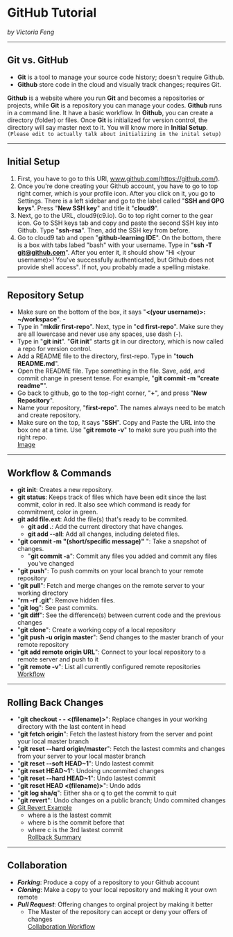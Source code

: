 # GitHub Tutorial

_by Victoria Feng_

---
## Git vs. GitHub
* **Git** is a tool to manage your source code history; doesn't require Github. 
* **Github** store code in the cloud and visually track changes; requires Git.

**Github** is a website where you run **Git** and becomes a repositories or projects, while **Git** is a repository you can manage your codes.
**Github** runs in a command line. It have a basic workflow. In **Github**, you can create a directory (folder) or files. 
Once **Git** is initialized for version control, the directory will say master next to it. 
You will know more in **Initial Setup**. ``(Please edit to actually talk about initializing in the inital setup)``

---
## Initial Setup
1. First, you have to go to this URl, www.github.com(https://github.com/). 
2. Once you're done creating your Github account, you have to go to top right corner, which is your profile icon.
After you click on it, you go to Settings. There is a left sidebar and go to the label called "**SSH and GPG keys**". 
Press "**New SSH key**" and title it "**cloud9**". 
3. Next, go to the URL, cloud9(c9.io). Go to top right corner to the gear icon.
Go to SSH keys tab and copy and paste the second SSH key into Github. Type "**ssh-rsa**". Then, add the SSH key from before.
4. Go to cloud9 tab and open "**github-learning IDE**". On the bottom, there is a box with tabs labed "bash" with your username. 
Type in "**ssh -T git@github.com**". After you enter it, it should show "Hi <(your username)>! You've successfully authenticated, but Github does not provide shell access".
If not, you probably made a spelling mistake. 

---
## Repository Setup
* Make sure on the bottom of the box, it says "**<(your username)>: ~/workspace**".   -
* Type in "**mkdir first-repo**". Next, type in "**cd first-repo**". Make sure they are all lowercase and never use any spaces, use dash (-).  
* Type in "**git init**". "**Git init**" starts git in our directory, which is now called a repo for version control.  
* Add a README file to the directory, first-repo. Type in "**touch README.md**".  
* Open the README file. Type something in the file. Save, add, and commit change in present tense.
For example, "**git commit -m "create readme"**".  
* Go back to github, go to the top-right corner, "**+**", and press "**New Repository**".  
* Name your repository, "**first-repo**". The names always need to be match and create repository.  
* Make sure on the top, it says "**SSH**". Copy and Paste the URL into the box one at a time. Use "**git remote -v**" to make sure you push into the right repo.  
[Image](https://www.evernote.com/shard/s738/sh/b151dfce-8de1-412d-a3b2-efe48d5e47b6/12540d7d03c5a6b2e2aabbc3507ffa83)  

---
## Workflow & Commands
 * **git init**: Creates a new repository.  
 * **git status**: Keeps track of files which have been edit since the last commit, color in red.
It also see which command is ready for commitment, color in green.
 * **git add file.ext**: Add the file(s) that's ready to be commited.
   * **git add .**: Add the current directory that have changes.
   * **git add --all**: Add all changes, including deleted files.
 * "**git commit -m "(short/specific message)"** ": Take a snapshot of changes.
   * "**git commit -a**": Commit any files you added and commit any files you've changed
 * "**git push**": To push commits on your local branch to your remote repository
 * "**git pull**": Fetch and merge changes on the remote server to your working directory
 * "**rm -rf .git**": Remove hidden files.
 * "**git log**": See past commits.
 * "**git diff**": See the difference(s) between current code and the previous changes
 * "**git clone**": Create a working copy of a local repository
 * "**git push -u origin master**": Send changes to the master branch of your remote repository
 * "**git add remote origin URL**": Connect to your local repository to a remote server and push to it
 * "**git remote -v**": List all currently configured remote repositories  
[Workflow](https://www.evernote.com/shard/s738/sh/ea43fe4f-16cf-4a94-9296-de37ddf747d4/03fe453854151f3c1fa6578020203848)

---
## Rolling Back Changes
 * "**git checkout - - <(filename)>**": Replace changes in your working directory with the last content in head
 * "**git fetch origin**": Fetch the lastest history from the server and point your local master branch
 * "**git reset --hard origin/master**": Fetch the lastest commits and changes from your server to your local master branch
 * "**git reset --soft HEAD~1**": Undo lastest commit
 * "**git reset HEAD~1**": Undoing uncommited changes
 * "**git reset --hard HEAD~1**": Undo lastest commit
 * "**git reset HEAD <(filename)>**": Undo adds
 * "**git log sha/q**": Either sha or q to get the commit to quit
 * "**git revert**": Undo changes on a public branch; Undo commited changes
 * [Git Revert Example](https://www.evernote.com/shard/s738/sh/d34e85bf-32b0-4af0-b187-b0f1bdf03385/efb76703afbdc5858bda65f8d16c3ce1)
   *  where a is the lastest commit
   * where b is the commit before that
   * where c is the 3rd lastest commit  
[Rollback Summary](https://www.evernote.com/shard/s738/sh/0d42b101-224d-4072-b152-04c10293f0f2/05bced06a70ee902f67dd17e8a29fc65)

---
## Collaboration
 * ***Forking***: Produce a copy of a repository to your Github account
 * ***Cloning***: Make a copy to your local repository and making it your own remote
 * ***Pull Request***: Offering changes to orginal project by making it better  
   * The Master of the repository can accept or deny your offers of changes  
[Collaboration Workflow](https://www.evernote.com/shard/s738/sh/a86ba871-432d-4e88-8351-bd38ae5c509e/12749a8a9e5763fb702164217cd857bf)
